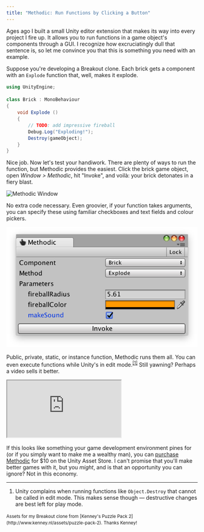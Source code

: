 ```yaml
---
title: "Methodic: Run Functions by Clicking a Button"
---
```


Ages ago I built a small Unity editor extension that makes its way into every project I fire up. It allows you to run functions in a game object's components through a GUI. I recognize how excruciatingly dull that sentence is, so let me convince you that this is something you need with an example.

Suppose you're developing a Breakout clone. Each brick gets a component with an `Explode` function that, well, makes it explode.

```csharp
using UnityEngine;

class Brick : MonoBehaviour
{
    void Explode ()
    {
        // TODO: add impressive fireball
        Debug.Log("Exploding!");
        Destroy(gameObject);
    }
}
```

Nice job. Now let's test your handiwork. There are plenty of ways to run the function, but Methodic provides the easiest. Click the brick game object, open *Window > Methodic*, hit "Invoke", and voilà: your brick detonates in a fiery blast.

<img alt="Methodic Window" srcset="/images/methodic.png 1x, /images/methodic@2x.png 2x" src="/images/methodic.png">

No extra code necessary. Even groovier, if your function takes arguments, you can specify these using familiar checkboxes and text fields and colour pickers.

<img alt="Methodic Window With Arguments" src="/images/methodic-arguments.png">

Public, private, static, or instance function, Methodic runs them all. You can even execute functions while Unity's in edit mode.<sup><a href="#fn1" id="r1">[1]</a></sup> Still yawning? Perhaps a video sells it better.

<div class="video">
    <iframe allow="fullscreen" src="https://www.youtube-nocookie.com/embed/x9x80XV-8G8?color=white&modestbranding=1">
        <a href="https://www.youtube.com/watch?v=x9x80XV-8G8">
            Methodic: Run Functions by Clicking a Button
        </a>
    </iframe>
</div>

If this looks like something your game development environment pines for (or if you simply want to make me a wealthy man), you can [purchase Methodic](https://assetstore.unity.com/packages/tools/utilities/methodic-954) for $10 on the Unity Asset Store. I can't promise that you'll make better games with it, but you *might*, and is that an opportunity you can ignore? Not in this economy.


---

<ol class="footnotes">
    <li id="fn1">Unity complains when running functions like <code>Object.Destroy</code> that cannot be called in edit mode. This makes sense though &mdash; destructive changes are best left for play mode.<a href="#r1" class="return"></a></li>
</ol>

<small>
    Assets for my Breakout clone from [Kenney's Puzzle Pack 2](http://www.kenney.nl/assets/puzzle-pack-2). Thanks Kenney!
</small>
